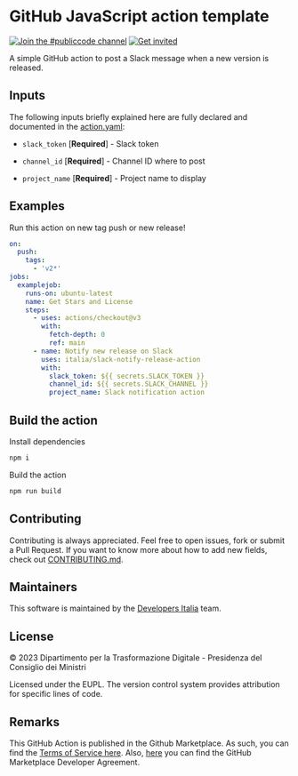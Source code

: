 # GitHub JavaScript action template

[![Join the #publiccode channel](https://img.shields.io/badge/Slack%20channel-%23publiccode-blue.svg?logo=slack)](https://developersitalia.slack.com/messages/CAM3F785T)
[![Get invited](https://slack.developers.italia.it/badge.svg)](https://slack.developers.italia.it/)

A simple GitHub action to post a Slack message when a new version is released.

## Inputs

The following inputs briefly explained here are fully declared and documented in the [action.yaml](action.yaml):

* `slack_token` [**Required**] - Slack token

* `channel_id` [**Required**] - Channel ID where to post

* `project_name` [**Required**] - Project name to display

## Examples

Run this action on new tag push or new release!

```yml
on:
  push:
    tags:
      - 'v2*'
jobs:
  examplejob:
    runs-on: ubuntu-latest
    name: Get Stars and License
    steps:
      - uses: actions/checkout@v3
        with:
          fetch-depth: 0
          ref: main
      - name: Notify new release on Slack
        uses: italia/slack-notify-release-action
        with:
          slack_token: ${{ secrets.SLACK_TOKEN }}
          channel_id: ${{ secrets.SLACK_CHANNEL }}
          project_name: Slack notification action
```

## Build the action

Install dependencies

```sh
npm i
```

Build the action

```sh
npm run build
```

## Contributing

Contributing is always appreciated.
Feel free to open issues, fork or submit a Pull Request.
If you want to know more about how to add new fields, check out [CONTRIBUTING.md](CONTRIBUTING.md).

## Maintainers

This software is maintained by the
[Developers Italia](https://developers.italia.it/) team.

## License

© 2023 Dipartimento per la Trasformazione Digitale - Presidenza del Consiglio dei
Ministri

Licensed under the EUPL.
The version control system provides attribution for specific lines of code.

## Remarks

This GitHub Action is published in the Github Marketplace.
As such, you can find the [Terms of Service here](https://docs.github.com/en/free-pro-team@latest/github/site-policy/github-marketplace-terms-of-service).
Also, [here](https://docs.github.com/en/free-pro-team@latest/github/site-policy/github-marketplace-developer-agreement)
you can find the GitHub Marketplace Developer Agreement.
